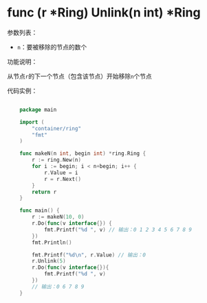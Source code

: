 # func (r *Ring) Unlink(n int) *Ring

参数列表：

- `n`：要被移除的节点的数个

功能说明：

从节点`r`的下一个节点（包含该节点）开始移除`n`个节点

代码实例：

```go

	package main

	import (
		"container/ring"
		"fmt"
	)

	func makeN(n int, begin int) *ring.Ring {
		r := ring.New(n)
		for i := begin; i < n+begin; i++ {
			r.Value = i
			r = r.Next()
		}
		return r
	}

	func main() {
		r := makeN(10, 0)
		r.Do(func(v interface{}) {
			fmt.Printf("%d ", v) // 输出：0 1 2 3 4 5 6 7 8 9 
		})
		fmt.Println()

		fmt.Printf("%d\n", r.Value) // 输出：0
		r.Unlink(5)
		r.Do(func(v interface{}){
			fmt.Printf("%d ", v)
		})
		// 输出：0 6 7 8 9 
	}

```